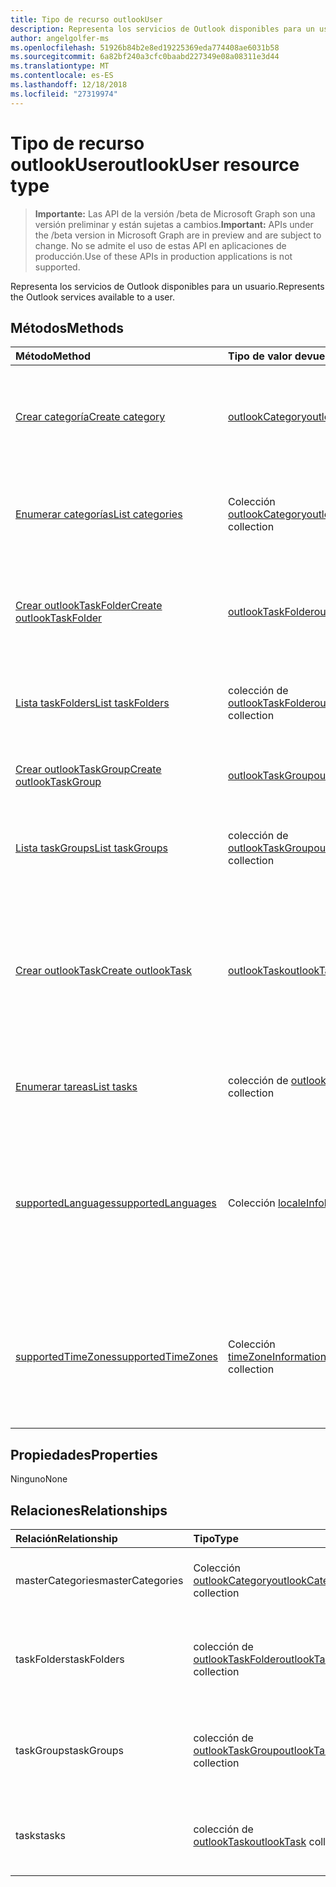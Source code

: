 ```yaml
---
title: Tipo de recurso outlookUser
description: Representa los servicios de Outlook disponibles para un usuario.
author: angelgolfer-ms
ms.openlocfilehash: 51926b84b2e8ed19225369eda774408ae6031b58
ms.sourcegitcommit: 6a82bf240a3cfc0baabd227349e08a08311e3d44
ms.translationtype: MT
ms.contentlocale: es-ES
ms.lasthandoff: 12/18/2018
ms.locfileid: "27319974"
---
```

# <a name="outlookuser-resource-type"></a><span data-ttu-id="b2c28-103">Tipo de recurso outlookUser</span><span class="sxs-lookup"><span data-stu-id="b2c28-103">outlookUser resource type</span></span>

> <span data-ttu-id="b2c28-104">**Importante:** Las API de la versión /beta de Microsoft Graph son una versión preliminar y están sujetas a cambios.</span><span class="sxs-lookup"><span data-stu-id="b2c28-104">**Important:** APIs under the /beta version in Microsoft Graph are in preview and are subject to change.</span></span> <span data-ttu-id="b2c28-105">No se admite el uso de estas API en aplicaciones de producción.</span><span class="sxs-lookup"><span data-stu-id="b2c28-105">Use of these APIs in production applications is not supported.</span></span>

<span data-ttu-id="b2c28-106">Representa los servicios de Outlook disponibles para un usuario.</span><span class="sxs-lookup"><span data-stu-id="b2c28-106">Represents the Outlook services available to a user.</span></span>


## <a name="methods"></a><span data-ttu-id="b2c28-107">Métodos</span><span class="sxs-lookup"><span data-stu-id="b2c28-107">Methods</span></span>

| <span data-ttu-id="b2c28-108">Método</span><span class="sxs-lookup"><span data-stu-id="b2c28-108">Method</span></span>           | <span data-ttu-id="b2c28-109">Tipo de valor devuelto</span><span class="sxs-lookup"><span data-stu-id="b2c28-109">Return Type</span></span>    |<span data-ttu-id="b2c28-110">Descripción</span><span class="sxs-lookup"><span data-stu-id="b2c28-110">Description</span></span>|
|:---------------|:--------|:----------|
|[<span data-ttu-id="b2c28-111">Crear categoría</span><span class="sxs-lookup"><span data-stu-id="b2c28-111">Create category</span></span>](../api/outlookuser-post-mastercategories.md) | [<span data-ttu-id="b2c28-112">outlookCategory</span><span class="sxs-lookup"><span data-stu-id="b2c28-112">outlookCategory</span></span>](outlookcategory.md) |<span data-ttu-id="b2c28-113">Crear un objeto **outlookCategory** en la lista principal de categorías del usuario.</span><span class="sxs-lookup"><span data-stu-id="b2c28-113">Create an **outlookCategory** object in the user's master list of categories.</span></span>|
|[<span data-ttu-id="b2c28-114">Enumerar categorías</span><span class="sxs-lookup"><span data-stu-id="b2c28-114">List categories</span></span>](../api/outlookuser-list-mastercategories.md) | <span data-ttu-id="b2c28-115">Colección [outlookCategory](outlookcategory.md)</span><span class="sxs-lookup"><span data-stu-id="b2c28-115">[outlookCategory](outlookcategory.md) collection</span></span> |<span data-ttu-id="b2c28-116">Obtener todas las categorías que han sido definidas por el usuario.</span><span class="sxs-lookup"><span data-stu-id="b2c28-116">Get all the categories that have been defined for the user.</span></span>|
|[<span data-ttu-id="b2c28-117">Crear outlookTaskFolder</span><span class="sxs-lookup"><span data-stu-id="b2c28-117">Create outlookTaskFolder</span></span>](../api/outlookuser-post-taskfolders.md) |[<span data-ttu-id="b2c28-118">outlookTaskFolder</span><span class="sxs-lookup"><span data-stu-id="b2c28-118">outlookTaskFolder</span></span>](outlooktaskfolder.md)| <span data-ttu-id="b2c28-119">Cree una carpeta de tarea en el grupo de tarea predeterminado (`My Tasks`) del buzón de usuario.</span><span class="sxs-lookup"><span data-stu-id="b2c28-119">Create a task folder in the default task group (`My Tasks`) of the user's mailbox.</span></span>|
|[<span data-ttu-id="b2c28-120">Lista taskFolders</span><span class="sxs-lookup"><span data-stu-id="b2c28-120">List taskFolders</span></span>](../api/outlookuser-list-taskfolders.md) |<span data-ttu-id="b2c28-121">colección de [outlookTaskFolder](outlooktaskfolder.md)</span><span class="sxs-lookup"><span data-stu-id="b2c28-121">[outlookTaskFolder](outlooktaskfolder.md) collection</span></span>| <span data-ttu-id="b2c28-122">Obtenga todas las carpetas de tareas de Outlook en el buzón del usuario.</span><span class="sxs-lookup"><span data-stu-id="b2c28-122">Get all the Outlook task folders in the user's mailbox.</span></span>|
|[<span data-ttu-id="b2c28-123">Crear outlookTaskGroup</span><span class="sxs-lookup"><span data-stu-id="b2c28-123">Create outlookTaskGroup</span></span>](../api/outlookuser-post-taskgroups.md) |[<span data-ttu-id="b2c28-124">outlookTaskGroup</span><span class="sxs-lookup"><span data-stu-id="b2c28-124">outlookTaskGroup</span></span>](outlooktaskgroup.md)| <span data-ttu-id="b2c28-125">Cree un grupo de tareas de Outlook en el buzón del usuario.</span><span class="sxs-lookup"><span data-stu-id="b2c28-125">Create an Outlook task group in the user's mailbox.</span></span>|
|[<span data-ttu-id="b2c28-126">Lista taskGroups</span><span class="sxs-lookup"><span data-stu-id="b2c28-126">List taskGroups</span></span>](../api/outlookuser-list-taskgroups.md) |<span data-ttu-id="b2c28-127">colección de [outlookTaskGroup](outlooktaskgroup.md)</span><span class="sxs-lookup"><span data-stu-id="b2c28-127">[outlookTaskGroup](outlooktaskgroup.md) collection</span></span>| <span data-ttu-id="b2c28-128">Obtener todos los grupos de tareas de Outlook en el buzón del usuario.</span><span class="sxs-lookup"><span data-stu-id="b2c28-128">Get all the Outlook task groups in the user's mailbox.</span></span>|
|[<span data-ttu-id="b2c28-129">Crear outlookTask</span><span class="sxs-lookup"><span data-stu-id="b2c28-129">Create outlookTask</span></span>](../api/outlookuser-post-tasks.md) |[<span data-ttu-id="b2c28-130">outlookTask</span><span class="sxs-lookup"><span data-stu-id="b2c28-130">outlookTask</span></span>](outlooktask.md)| <span data-ttu-id="b2c28-131">Crear una tarea de Outlook en el grupo de tarea predeterminado (`My Tasks`) y la carpeta de tareas predeterminada (`Tasks`) en el buzón del usuario.</span><span class="sxs-lookup"><span data-stu-id="b2c28-131">Create an Outlook task in the default task group (`My Tasks`) and default task folder (`Tasks`) in the user's mailbox.</span></span>|
|[<span data-ttu-id="b2c28-132">Enumerar tareas</span><span class="sxs-lookup"><span data-stu-id="b2c28-132">List tasks</span></span>](../api/outlookuser-list-tasks.md) |<span data-ttu-id="b2c28-133">colección de [outlookTask](outlooktask.md)</span><span class="sxs-lookup"><span data-stu-id="b2c28-133">[outlookTask](outlooktask.md) collection</span></span>| <span data-ttu-id="b2c28-134">Obtenga todas las tareas de Outlook en el buzón del usuario.</span><span class="sxs-lookup"><span data-stu-id="b2c28-134">Get all the Outlook tasks in the user's mailbox.</span></span>|
|[<span data-ttu-id="b2c28-135">supportedLanguages</span><span class="sxs-lookup"><span data-stu-id="b2c28-135">supportedLanguages</span></span>](../api/outlookuser-supportedlanguages.md) | <span data-ttu-id="b2c28-136">Colección [localeInfo](localeinfo.md)</span><span class="sxs-lookup"><span data-stu-id="b2c28-136">[localeInfo](localeinfo.md) collection</span></span> | <span data-ttu-id="b2c28-137">Obtener una lista de idiomas y configuraciones regionales compatibles con el usuario, según la configuración del servidor de buzones del usuario.</span><span class="sxs-lookup"><span data-stu-id="b2c28-137">Get the list of locales and languages that is supported for the user, as configured on the user's mailbox server.</span></span> |
|[<span data-ttu-id="b2c28-138">supportedTimeZones</span><span class="sxs-lookup"><span data-stu-id="b2c28-138">supportedTimeZones</span></span>](../api/outlookuser-supportedtimezones.md) | <span data-ttu-id="b2c28-139">Colección [timeZoneInformation](timezoneinformation.md)</span><span class="sxs-lookup"><span data-stu-id="b2c28-139">[timeZoneInformation](timezoneinformation.md) collection</span></span> | <span data-ttu-id="b2c28-140">Obtener una lista de zonas horarias compatibles con el usuario, según la configuración del servidor de buzones del usuario.</span><span class="sxs-lookup"><span data-stu-id="b2c28-140">Get the list of time zones that is supported for the user, as configured on the user's mailbox server.</span></span> |


## <a name="properties"></a><span data-ttu-id="b2c28-141">Propiedades</span><span class="sxs-lookup"><span data-stu-id="b2c28-141">Properties</span></span>
<span data-ttu-id="b2c28-142">Ninguno</span><span class="sxs-lookup"><span data-stu-id="b2c28-142">None</span></span>

## <a name="relationships"></a><span data-ttu-id="b2c28-143">Relaciones</span><span class="sxs-lookup"><span data-stu-id="b2c28-143">Relationships</span></span>
| <span data-ttu-id="b2c28-144">Relación</span><span class="sxs-lookup"><span data-stu-id="b2c28-144">Relationship</span></span> | <span data-ttu-id="b2c28-145">Tipo</span><span class="sxs-lookup"><span data-stu-id="b2c28-145">Type</span></span>   |<span data-ttu-id="b2c28-146">Descripción</span><span class="sxs-lookup"><span data-stu-id="b2c28-146">Description</span></span>|
|:---------------|:--------|:----------|
|<span data-ttu-id="b2c28-147">masterCategories</span><span class="sxs-lookup"><span data-stu-id="b2c28-147">masterCategories</span></span>|<span data-ttu-id="b2c28-148">Colección [outlookCategory](../resources/outlookcategory.md)</span><span class="sxs-lookup"><span data-stu-id="b2c28-148">[outlookCategory](../resources/outlookcategory.md) collection</span></span>| <span data-ttu-id="b2c28-149">Lista de categorías definidas para el usuario.</span><span class="sxs-lookup"><span data-stu-id="b2c28-149">A list of categories defined for the user.</span></span> | 
|<span data-ttu-id="b2c28-150">taskFolders</span><span class="sxs-lookup"><span data-stu-id="b2c28-150">taskFolders</span></span>|<span data-ttu-id="b2c28-151">colección de [outlookTaskFolder](outlooktaskfolder.md)</span><span class="sxs-lookup"><span data-stu-id="b2c28-151">[outlookTaskFolder](outlooktaskfolder.md) collection</span></span>| <span data-ttu-id="b2c28-152">Carpetas de tareas de Outlook del usuario.</span><span class="sxs-lookup"><span data-stu-id="b2c28-152">The user's Outlook task folders.</span></span> <span data-ttu-id="b2c28-153">Solo lectura.</span><span class="sxs-lookup"><span data-stu-id="b2c28-153">Read-only.</span></span> <span data-ttu-id="b2c28-154">Admite valores NULL.</span><span class="sxs-lookup"><span data-stu-id="b2c28-154">Nullable.</span></span>|
|<span data-ttu-id="b2c28-155">taskGroups</span><span class="sxs-lookup"><span data-stu-id="b2c28-155">taskGroups</span></span>|<span data-ttu-id="b2c28-156">colección de [outlookTaskGroup](outlooktaskgroup.md)</span><span class="sxs-lookup"><span data-stu-id="b2c28-156">[outlookTaskGroup](outlooktaskgroup.md) collection</span></span>| <span data-ttu-id="b2c28-157">Grupos de tareas de Outlook del usuario.</span><span class="sxs-lookup"><span data-stu-id="b2c28-157">The user's Outlook task groups.</span></span> <span data-ttu-id="b2c28-158">Solo lectura.</span><span class="sxs-lookup"><span data-stu-id="b2c28-158">Read-only.</span></span> <span data-ttu-id="b2c28-159">Admite valores NULL.</span><span class="sxs-lookup"><span data-stu-id="b2c28-159">Nullable.</span></span>|
|<span data-ttu-id="b2c28-160">tasks</span><span class="sxs-lookup"><span data-stu-id="b2c28-160">tasks</span></span>|<span data-ttu-id="b2c28-161">colección de [outlookTask](outlooktask.md)</span><span class="sxs-lookup"><span data-stu-id="b2c28-161">[outlookTask](outlooktask.md) collection</span></span>| <span data-ttu-id="b2c28-162">Tareas de Outlook del usuario.</span><span class="sxs-lookup"><span data-stu-id="b2c28-162">The user's Outlook tasks.</span></span> <span data-ttu-id="b2c28-163">Solo lectura.</span><span class="sxs-lookup"><span data-stu-id="b2c28-163">Read-only.</span></span> <span data-ttu-id="b2c28-164">Admite valores NULL.</span><span class="sxs-lookup"><span data-stu-id="b2c28-164">Nullable.</span></span>|

<!-- uuid: 8fcb5dbc-d5aa-4681-8e31-b001d5168d79
2015-10-25 14:57:30 UTC -->
<!-- {
  "type": "#page.annotation",
  "description": "outlookUser resource",
  "keywords": "",
  "section": "documentation",
  "tocPath": ""
}-->
